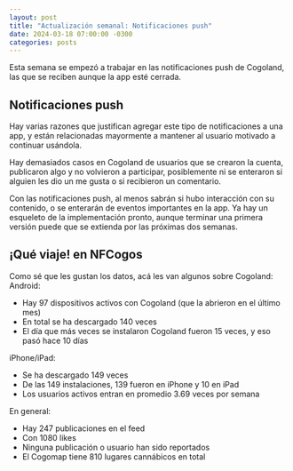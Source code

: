 ```yaml
---
layout: post
title: "Actualización semanal: Notificaciones push"
date: 2024-03-18 07:00:00 -0300
categories: posts
---
```


Esta semana se empezó a trabajar en las notificaciones push de Cogoland, las que se reciben aunque la app esté cerrada.

## Notificaciones push

Hay varias razones que justifican agregar este tipo de notificaciones a una app, y están relacionadas mayormente a mantener al usuario motivado a continuar usándola.

Hay demasiados casos en Cogoland de usuarios que se crearon la cuenta, publicaron algo y no volvieron a participar, posiblemente ni se enteraron si alguien les dio un me gusta o si recibieron un comentario.

Con las notificaciones push, al menos sabrán si hubo interacción con su contenido, o se enterarán de eventos importantes en la app. Ya hay un esqueleto de la implementación pronto, aunque terminar una primera versión puede que se extienda por las próximas dos semanas.

## ¡Qué viaje! en NFCogos

Como sé que les gustan los datos, acá les van algunos sobre Cogoland:
Android:

- Hay 97 dispositivos activos con Cogoland (que la abrieron en el último mes)
- En total se ha descargado 140 veces
- El día que más veces se instalaron Cogoland fueron 15 veces, y eso pasó hace 10 días

iPhone/iPad:

- Se ha descargado 149 veces
- De las 149 instalaciones, 139 fueron en iPhone y 10 en iPad
- Los usuarios activos entran en promedio 3.69 veces por semana

En general:

- Hay 247 publicaciones en el feed
- Con 1080 likes
- Ninguna publicación o usuario han sido reportados
- El Cogomap tiene 810 lugares cannábicos en total
